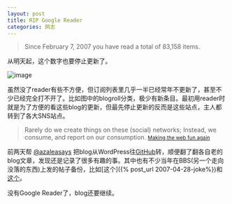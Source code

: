 ```yaml
---
layout: post
title: RIP Google Reader
categories: 网志
---
```


>Since February 7, 2007 you have read a total of 83,158 items.

从明天起，这个数字也要停止更新了。

![image](https://dl.dropbox.com/s/6vj55c6lerpzg6y/Screenshot%202013-06-30%2010.31.57.png)

虽然没了reader有些不方便，但订阅列表里几乎一半已经常年不更新了，甚至不少已经完全打不开了。比如图中的blogroll分类，极少有新条目。最初用reader时就是为了方便的看这些blog的更新，但最先停止更新的反而是这些站点，主人都转到了各大SNS站点。

>Rarely do we create things on these (social) networks; Instead, we consume, and report on our consumption. <small>[Making the web fun again](http://neocities.org/blog/making-the-web-fun-again)</small>

前两天帮 [@azaleasays](https://twitter.com/azaleasays) 把blog从WordPress往[GitHub](http://azaleasays.github.io)转，顺便翻了翻各自老的blog文章，发现还是记录了很多有趣的事。其中也有不少当年在BBS(另一个走向没落的东西)上发的帖子备份，比如[这个]({% post_url 2007-04-28-joke%})和[这个](http://azalea.github.io/2009/11/13/lets-play-game/)。

没有Google Reader了，blog还要继续。
